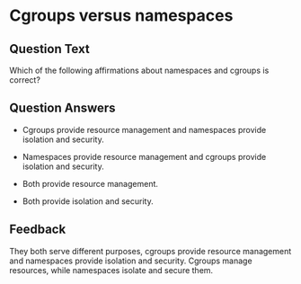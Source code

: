 # Cgroups versus namespaces

## Question Text

Which of the following affirmations about namespaces and cgroups is correct?

## Question Answers

+ Cgroups provide resource management and namespaces provide isolation and security.

- Namespaces provide resource management and cgroups provide isolation and security.

- Both provide resource management.

- Both provide isolation and security.

## Feedback

They both serve different purposes, cgroups provide resource management and namespaces provide isolation and security.
Cgroups manage resources, while namespaces isolate and secure them.
